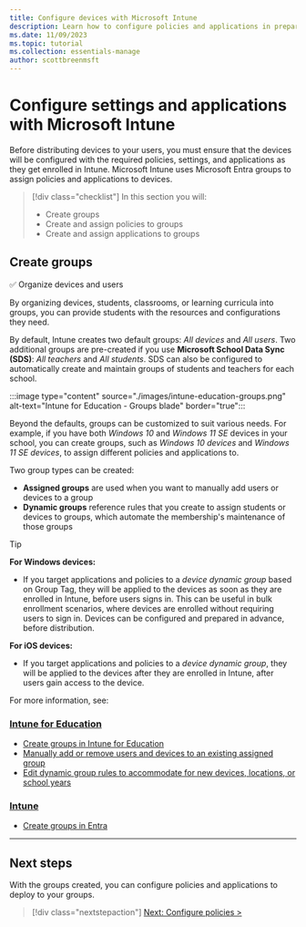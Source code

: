 ```yaml
---
title: Configure devices with Microsoft Intune
description: Learn how to configure policies and applications in preparation for device deployment.
ms.date: 11/09/2023
ms.topic: tutorial
ms.collection: essentials-manage
author: scottbreenmsft
---
```


# Configure settings and applications with Microsoft Intune

Before distributing devices to your users, you must ensure that the devices will be configured with the required policies, settings, and applications as they get enrolled in Intune.
Microsoft Intune uses Microsoft Entra groups to assign policies and applications to devices.

> [!div class="checklist"]
>In this section you will:
>
> - Create groups
> - Create and assign policies to groups
> - Create and assign applications to groups

## Create groups

✅ Organize devices and users

By organizing devices, students, classrooms, or learning curricula into groups, you can provide students with the resources and configurations they need.

By default, Intune creates two default groups: *All devices* and *All users*.
Two additional groups are pre-created if you use **Microsoft School Data Sync (SDS)**: *All teachers* and *All students*. SDS can also be configured to automatically create and maintain groups of students and teachers for each school.

:::image type="content" source="./images/intune-education-groups.png" alt-text="Intune for Education - Groups blade" border="true":::

Beyond the defaults, groups can be customized to suit various needs. For example, if you have both *Windows 10* and *Windows 11 SE* devices in your school, you can create groups, such as *Windows 10 devices* and *Windows 11 SE devices*, to assign different policies and applications to.

Two group types can be created:

- **Assigned groups** are used when you want to manually add users or devices to a group
- **Dynamic groups** reference rules that you create to assign students or devices to groups, which automate the membership's maintenance of those groups

> [!TIP]
> **For Windows devices:**
> - If you target applications and policies to a *device dynamic group* based on Group Tag, they will be applied to the devices as soon as they are enrolled in Intune, before users signs in. This can be useful in bulk enrollment scenarios, where devices are enrolled without requiring users to sign in. Devices can be configured and prepared in advance, before distribution.
> 
> **For iOS devices:**
> - If you target applications and policies to a *device dynamic group*, they will be applied to the devices after they are enrolled in Intune, after users gain access to the device.

For more information, see:

### [Intune for Education](#tab/intune-for-education)

- [Create groups in Intune for Education][EDU-1]
- [Manually add or remove users and devices to an existing assigned group][EDU-2]
- [Edit dynamic group rules to accommodate for new devices, locations, or school years][EDU-3]

### [Intune](#tab/intune)

- [Create groups in Entra](/entra/fundamentals/how-to-manage-groups)

________________________________________________________

## Next steps

With the groups created, you can configure policies and applications to deploy to your groups.

> [!div class="nextstepaction"]
> [Next: Configure policies >](configure-device-settings.md)

<!-- Reference links in article -->

[EDU-1]: /intune-education/create-groups
[EDU-2]: /intune-education/edit-groups-intune-for-edu
[EDU-3]: /intune-education/edit-groups-intune-for-edu#edit-dynamic-group-rules
